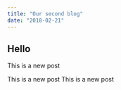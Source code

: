 ```yaml
---
title: "Our second blog"
date: "2018-02-21"
---
```


## Hello

This
is
a
new
post

<!-- end -->

This
is
a
new
post
This
is
a
new
post
